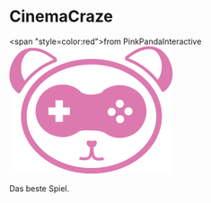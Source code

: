 # CinemaCraze
<span "style=color:red">from PinkPandaInteractive</span>
![pinkpandainteractive](https://github.com/pinkpandainteractive/cinemacraze/blob/main/pinkpanda_logo.png?raw=true)

Das beste Spiel.
